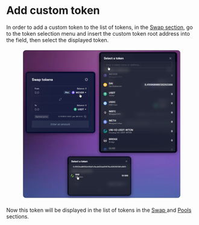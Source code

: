 # Add custom token

In order to add a custom token to the list of tokens, in the [Swap section](../../swap/), go to the token selection menu and insert the custom token root address into the field, then select the displayed token.

<figure><img src="../../../.gitbook/assets/image (75).png" alt=""><figcaption></figcaption></figure>

Now this token will be displayed in the list of tokens in the [Swap ](../../swap/)and [Pools ](../../pools/)sections.
